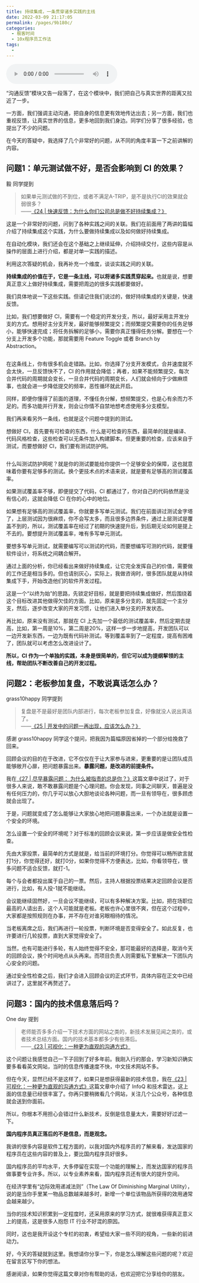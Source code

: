 ```yaml
---
title: 持续集成，一条贯穿诸多实践的主线
date: 2022-03-09 21:17:05
permalink: /pages/9b180c/
categories:
  - 极客时间
  - 10x程序员工作法
tags:
  - 
---
```

<audio title="答疑解惑.持续集成，一条贯穿诸多实践的主线" src="https://static001.geekbang.org/resource/audio/57/77/57cb55b9d56c910367d46db964857c77.mp3" controls="controls"></audio> 
<p>“沟通反馈”模块又告一段落了，在这个模块中，我们把自己与真实世界的距离又拉近了一步。</p><p>一方面，我们强调主动沟通，把自身的信息更有效地传达出去；另一方面，我们也重视反馈，让真实世界的信息，更多地回到我们身边。同学们分享了很多经验，也提出了不少的问题。</p><p>在今天的答疑中，我选择了几个非常好的问题，从不同的角度丰富一下之前讲解的内容。</p><h2>问题1：单元测试做不好，是否会影响到 CI 的效果？</h2><p><span class="orange">毅 </span>同学提到</p><blockquote>
<p>如果单元测试做的不到位，或者不满足A-TRIP，是不是执行CI的效果就会弱很多？<br>
——<a href="http://time.geekbang.org/column/article/83461">《24 | 快速反馈：为什么你们公司总是做不好持续集成？》</a></p>
</blockquote><p>这是一个非常好的问题，问到了各种实践之间的关联。我们在前面用了两讲的篇幅介绍了持续集成这个实践，为什么要做持续集成以及如何做好持续集成。</p><p>在自动化模块，我们还会在这个基础之上继续延伸，介绍持续交付，这些内容是从操作的层面上进行介绍，都是对单一实践的描述。</p><p>利用这次答疑的机会，我再补充一个维度，谈谈实践之间的关联。</p><p><strong>持续集成的价值在于，它是一条主线，可以将诸多实践贯穿起来。</strong>也就是说，想要真正意义上做好持续集成，需要把周边的很多实践都要做好。</p><p>我们具体地说一下这些实践。但请记住我们说过的，做好持续集成的关键是，快速反馈。</p><!-- [[[read_end]]] --><p>比如，我们想要做好 CI，需要有一个稳定的开发分支，所以，最好采用主开发分支的方式。想用好主分支开发，最好能够频繁提交；而频繁提交需要你的任务足够小，能够快速完成；将任务拆解的足够小，需要你真正懂得任务分解。要想在一个分支上开发多个功能，那就需要用 Feature Toggle 或者 Branch by Abstraction。</p><p><img src="https://static001.geekbang.org/resource/image/02/db/02787851076da320932782a672dfafdb.jpg" alt=""></p><p>在这条线上，你有很多机会走错路。比如，你选择了分支开发模式，合并速度就不会太快，一旦反馈快不了，CI 的作用就会降低；再者，如果不能频繁提交，每次合并代码的周期就会变长，一旦合并代码的周期变长，人们就会倾向于少做麻烦事，也就会进一步降低提交的频率，恶性循环就此开启。</p><p>同样，即便你懂得了前面的道理，不懂任务分解，想频繁提交，也是心有余而力不足的。而多功能并行开发，则会让你情不自禁地想考虑使用多分支模型。</p><p>我们再来看另外一条线，也就是这个问题中提到的测试。</p><p>想做好 CI，首先要有可检查的东西，什么是可检查的东西，最简单的就是编译、代码风格检查，这些检查可以无条件加入构建脚本。但更重要的检查，应该来自于测试，而要想做好 CI，我们要有测试防护网。</p><p><img src="https://static001.geekbang.org/resource/image/51/4c/51f200d383681e36ddf1bb127c03894c.jpg" alt=""></p><p>什么叫测试防护网呢？就是你的测试要能给你提供一个足够安全的保障，这也就意味着你要有足够多的测试。换个更技术点的术语来说，就是要有足够高的测试覆盖率。</p><p>如果测试覆盖率不够，即便提交了代码，CI 都通过了，你对自己的代码依然是没有信心的，这就会降低 CI 在你的心中的地位。</p><p>如果想有足够高的测试覆盖率，你就要多写单元测试。我们在前面讲过测试金字塔了，上层测试因为很麻烦，你不会写太多，而且很多边界条件，通过上层测试是覆盖不到的，所以，测试覆盖率在经过了初期的快速提升后，到后期无论如何是提上不去的。要想提升测试覆盖率，唯有多写单元测试。</p><p>要想多写单元测试，就需要编写可以测试的代码，而要想编写可测的代码，就要懂软件设计，将系统之间耦合解开。</p><p>通过上面的分析，你已经看出来做好持续集成，让它完全发挥自己的价值，需要做的工作还是相当多的。但也请别灰心，实际上，我做咨询时，很多团队就是从持续集成下手，开始改造他们的软件开发过程。</p><p>这是一个“以终为始”的思路，先锁定好目标，就是要把持续集成做好，然后围绕着这个目标改进其他做得欠佳的方面。比如，原来是多分支的，就先固定一个主分支，然后，逐步改变大家的开发习惯，让他们进入单分支的开发状态。</p><p>再比如，原来没有测试，那就在 CI 上先加一个最低的测试覆盖率，然后定期去提高，比如，第一周是10%，第二周是20%，这样一步一步地提高，开发团队可以一边开发新东西，一边为既有代码补测试。等到覆盖率到了一定程度，提高有困难了，团队就可以考虑怎么改进设计了。</p><p><strong>所以，CI 作为一个单独的实践，本身是很简单的，但它可以成为提纲挈领的主线，帮助团队不断改善自己的开发过程。</strong></p><h2>问题2：老板参加复盘，不敢说真话怎么办？</h2><p><span class="orange">grass10happy</span> 同学提到</p><blockquote>
<p>复盘是不是最好是团队内部进行，每次老板参加复盘，好像就没人说出真话了。<br>
——<a href="http://time.geekbang.org/column/article/83841">《25 | 开发中的问题一再出现，应该怎么办？》</a></p>
</blockquote><p>感谢 grass10happy 同学这个提问，把我因为篇幅原因省掉的一个部分给挽救了回来。</p><p>回顾会议的目的在于改进，它不仅仅在于让大家参与进来，更重要的是让团队成员能够敞开心扉，把问题暴露出来。<strong>暴露问题，是改进的前提条件。</strong></p><p>我在<a href="http://https://time.geekbang.org/column/article/84374">《27 | 尽早暴露问题： 为什么被指责的总是你？》</a>这篇文章中说过了，对于很多人来说，敢不敢暴露问题是个心理问题。你会发现，同事之间聊天，普遍是没有任何压力的，你几乎可以放心大胆地谈论各种问题，而一旦有领导在，很多顾虑就会出现了。</p><p>于是，问题就变成了怎么能够让大家放心地把问题暴露出来，一个办法就是设置一个安全的环境。</p><p>怎么设置一个安全的环境呢？对于标准的回顾会议来说，第一步应该是做安全性检查。</p><p>先由大家投票，最简单的方式是就是，给当前的环境打分。你觉得可以畅所欲言就打1分，你觉得还好，就打0分，如果你觉得不方便表达，比如，你看领导在，很多问题不适合反馈，就打-1。</p><p>每个与会者都投出属于自己的一票。然后，主持人根据投票结果决定回顾会议是否进行，比如，有人投-1就不能继续。</p><p>会议能继续固然好，一旦会议不能继续，可以有多种解决方案。比如，把在场职位最高的人请出去，这个人可能就是老板。老板也许心里很不爽，但在这个过程中，大家都是按照规则在办事，并不存在对谁另眼相待的情况。</p><p>当老板离席之后，我们再进行一轮投票，判断环境是否变得安全了。如此反复，也许要进行几轮投票，直到大家觉得安全了。</p><p>当然，也有可能进行多轮，有人始终觉得不安全，那可能最好的选择是，取消今天的回顾会议，换个时间地点从头再来。而项目负责人则需要私下里解决一下团队内心安全的问题。</p><p>通过安全性检查之后，我们才会进入回顾会议的正式环节，具体内容在正文中已经讲过了，这里就不再赘述了。</p><h2>问题3：国内的技术信息落后吗？</h2><p><span class="orange">One day</span> 提到</p><blockquote>
<p>老师能否多多介绍一下技术方面的网站之类的，新技术发展见闻之类的，或者技术总结方面。国内的技术基本都多少有些滞后。<br>
——<a href="http://time.geekbang.org/column/article/83082">《23 | 可视化：一种更为直观的沟通方式》</a></p>
</blockquote><p>这个问题让我感觉自己一下子回到了好多年前。我刚入行的那会，学习新知识确实要多看看英文网站，当时的信息传播速度不快，中文技术网站不多。</p><p>但在今天，显然已经不是这样了，如果只是想获得最新的技术信息，我在<a href="http://time.geekbang.org/column/article/83082">《23 | 可视化：一种更为直观的沟通方式》</a>这篇文章中介绍了 InfoQ 和技术雷达，这上面的信息量已经很丰富了。你再只要稍微看几个网站，关注几个公众号，各种信息就会送到你面前。</p><p>所以，你根本不用担心会错过什么新技术，反倒是信息量太大，需要好好过滤一下。</p><p><strong>国内程序员真正落后的不是信息，而是观念。</strong></p><p>我讲的很多内容是软件工程方面的，以我对国内外程序员的了解来看，发达国家的程序员在这些内容的普及上，要比国内程序员好很多。</p><p>国内程序员的平均水平，大多停留在实现一个功能的理解上，而发达国家的程序员做事要专业许多。所以，以专业素养来看，国内程序员还有很大的提升空间。</p><p>在经济学里有“边际效用递减法则”（The Law Of Diminishing Marginal Utility），说的是当你手里某一物品总数越来越多时，新增一个单位该物品所获得的效用通常会越来越少。</p><p>当你的技术知识积累到一定程度时，还采用原来的学习方式，就很难获得真正意义上的提高，这是很多人抱怨 IT 行业不好混的原因。</p><p>同时，这也是我开设这个专栏的初衷，希望给大家一些不同的视角，一些新的前进动力。</p><p>好，今天的答疑就到这里。我想请你分享一下，你是怎么理解这些问题的呢？欢迎在留言区写下你的想法。</p><p>感谢阅读，如果你觉得这篇文章对你有帮助的话，也欢迎把它分享给你的朋友。</p>
